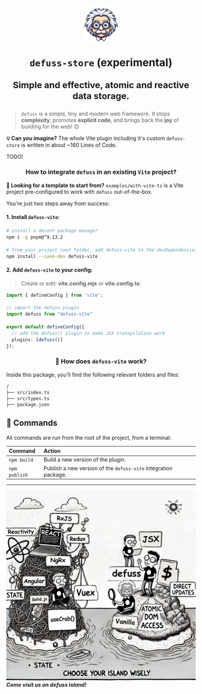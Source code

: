 <h1 align="center">

<img src="assets/defuss_mascott.png" width="100px" />

`defuss-store` (experimental)

<sup align="center">

Simple and effective, atomic and reactive data storage.

</sup>

</h1>

> `defuss` is a simple, tiny and modern web framework. It stops  **complexity**, promotes **explicit code**, and brings back the **joy** of building for the web! 😊

**💡 Can you imagine?** The whole Vite plugin including it's custom `defuss-store` is written in about ~160 Lines of Code.

TODO!


<h3 align="center">

How to integrate `defuss` in an existing `Vite` project?

</h3>


**🚀 Looking for a template to start from?** `examples/with-vite-ts` is a Vite project pre-configured to work with `defuss` out-of-the-box.


You're just two steps away from success:

#### 1. Install `defuss-vite`:

```bash
# install a decent package manager
npm i -g pnpm@^9.13.2

# from your project root folder, add defuss-vite to the devDependencies
npm install --save-dev defuss-vite
```

#### 2. Add `defuss-vite` to your config:

> Create or edit: **vite.config.mjs** or **vite.config.ts**:
```ts
import { defineConfig } from 'vite';

// import the defuss plugin
import defuss from "defuss-vite"

export default defineConfig({
  // add the defuss() plugin to make JSX transpilation work
  plugins: [defuss()]
});
```

<h3 align="center">

🚀 How does `defuss-vite` work?

</h3>

Inside this package, you'll find the following relevant folders and files:

```text
/
├── src/index.ts
├── src/types.ts
├── package.json
```

## 🧞 Commands

All commands are run from the root of the project, from a terminal:

| Command       | Action                                                                                                                                                                                                                           |
| :------------ | :------------------------------------------------------------------------------------------------------------------------------------------------------------------------------------------------------------------------------- |
| `npm build`    | Build a new version of the plugin. |
| `npm publish`    | Publish a new version of the `defuss-vite` integration package. |

---

<img src="assets/defuss_comic.png" />

<caption><i><b>Come visit us on defuss island!</b></i></caption>